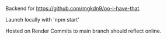 Backend for https://github.com/mgkdn9/oo-i-have-that.

Launch locally with 'npm start'

Hosted on Render
Commits to main branch should reflect online.